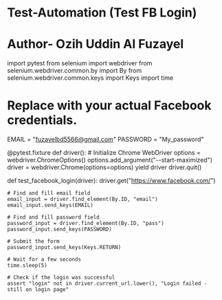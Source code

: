 # Test-Automation (Test FB Login)   
# Author- Ozih Uddin Al Fuzayel 

import pytest
from selenium import webdriver
from selenium.webdriver.common.by import By
from selenium.webdriver.common.keys import Keys
import time

# Replace with your actual Facebook credentials.
EMAIL = "fuzayelbd5566@gmail.com"
PASSWORD = "My_password"

@pytest.fixture
def driver():
    # Initialize Chrome WebDriver
    options = webdriver.ChromeOptions()
    options.add_argument("--start-maximized")
    driver = webdriver.Chrome(options=options)
    yield driver
    driver.quit()

def test_facebook_login(driver):
    driver.get("https://www.facebook.com/")

    # Find and fill email field
    email_input = driver.find_element(By.ID, "email")
    email_input.send_keys(EMAIL)

    # Find and fill password field
    password_input = driver.find_element(By.ID, "pass")
    password_input.send_keys(PASSWORD)

    # Submit the form
    password_input.send_keys(Keys.RETURN)

    # Wait for a few seconds
    time.sleep(5)

    # Check if the login was successful
    assert "login" not in driver.current_url.lower(), "Login failed - still on login page"
